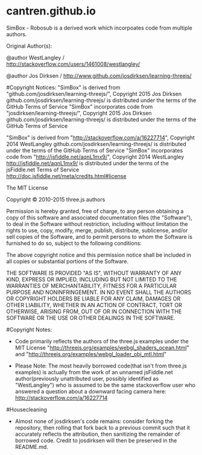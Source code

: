 # cantren.github.io

SimBox - Robosub is a derived work which incorpoates code from multiple authors.

Original Author(s):

@author WestLangley / http://stackoverflow.com/users/1461008/westlangley/

@author Jos Dirksen / http://www.github.com/josdirksen/learning-threejs/

#Copyright Notices:
"SimBox" is derived from "github.com/josdirksen/learning-threejs/", Copyright 2015 Jos Dirksen
github.com/josdirksen/learning-threejs/ is distributed under the terms of the GitHub Terms of Service
"SimBox" incorporates code from "josdirksen/learning-threejs/", Copyright 2015 Jos Dirksen
github.com/josdirksen/learning-threejs/ is distributed under the terms of the GitHub Terms of Service
 
"SimBox" is derived from "http://stackoverflow.com/a/16227714", Copyright 2014 WestLangley
github.com/josdirksen/learning-threejs/ is distributed under the terms of the GitHub Terms of Service
"SimBox" incorporates code from "http://jsfiddle.net/aqnL1mx9/", Copyright 2014 WestLangley
http://jsfiddle.net/aqnL1mx9/ is distributed under the terms of the jsFiddle.net Terms of Service
http://doc.jsfiddle.net/meta/credits.html#license

The MIT License

Copyright © 2010-2015 three.js authors

Permission is hereby granted, free of charge, to any person obtaining a copy
of this software and associated documentation files (the "Software"), to deal
in the Software without restriction, including without limitation the rights
to use, copy, modify, merge, publish, distribute, sublicense, and/or sell
copies of the Software, and to permit persons to whom the Software is
furnished to do so, subject to the following conditions:

The above copyright notice and this permission notice shall be included in
all copies or substantial portions of the Software.

THE SOFTWARE IS PROVIDED "AS IS", WITHOUT WARRANTY OF ANY KIND, EXPRESS OR
IMPLIED, INCLUDING BUT NOT LIMITED TO THE WARRANTIES OF MERCHANTABILITY,
FITNESS FOR A PARTICULAR PURPOSE AND NONINFRINGEMENT. IN NO EVENT SHALL THE
AUTHORS OR COPYRIGHT HOLDERS BE LIABLE FOR ANY CLAIM, DAMAGES OR OTHER
LIABILITY, WHETHER IN AN ACTION OF CONTRACT, TORT OR OTHERWISE, ARISING FROM,
OUT OF OR IN CONNECTION WITH THE SOFTWARE OR THE USE OR OTHER DEALINGS IN
THE SOFTWARE.

#Copyright Notes:
* Code primarily reflects the authors of the three.js examples under the MIT License 
"http://threejs.org/examples/webgl_shaders_ocean.html"
and
"http://threejs.org/examples/webgl_loader_obj_mtl.html"

* Please Note:
The most heavily borrowed code(that isn't from three.js examples) is actually from the work of an unnamed jsFiddle.net author(previously unattributed user, possibly identified as "WestLangley") who is assumed to be the same stackoverflow user who answered a question about a downward facing camera here: http://stackoverflow.com/a/16227714

#Housecleaning
* Almost none of josdirksen's code remains: consider forking the repository, then rolling that fork back to a previous commit such that it accurately reflects the attribution, then sanitizing the remainder of borrowed code. Credit to josdirksen will then be preserved in the README.md.


